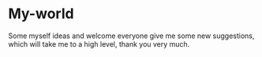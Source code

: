 # My-world
Some myself ideas and welcome everyone give me some new suggestions, which will take me to a high level, thank you very much.
